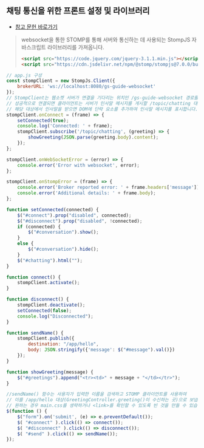 ## 채팅 통신을 위한 프론트 설정 및 라이브러리
* [참고 문헌 바로가기](https://spring.io/guides/gs/messaging-stomp-websocket)
> websocket을 통한 STOMP를 통해 서버와 통신하는 데 사용되는 StompJS 자바스크립트 라이브러리를 가져옵니다.
>```html
><script src="https://code.jquery.com/jquery-3.1.1.min.js"></script>
><script src="https://cdn.jsdelivr.net/npm/@stomp/stompjs@7.0.0/bundles/stomp.umd.min.js"></script>
>```
```javascript
// app.js 구성
const stompClient = new StompJs.Client({
    brokerURL: 'ws://localhost:8080/gs-guide-websocket'
});
// StompClient는 웹소켓 서버가 연결을 기다리는 위치인 /gs-guide-websocket 경로를 참조하는 BrokerURL로 초기화됩니다.
// 성공적으로 연결되면 클라이언트는 서버가 인사말 메시지를 게시할 /topic/chatting 대상을 구독합니다.
// 해당 대상에서 인사말을 받으면 DOM에 단락 요소를 추가하여 인사말 메시지를 표시합니다.
stompClient.onConnect = (frame) => {
    setConnected(true);
    console.log('Connected: ' + frame);
    stompClient.subscribe('/topic/chatting', (greeting) => {
        showGreeting(JSON.parse(greeting.body).content);
    });
};

stompClient.onWebSocketError = (error) => {
    console.error('Error with websocket', error);
};

stompClient.onStompError = (frame) => {
    console.error('Broker reported error: ' + frame.headers['message']);
    console.error('Additional details: ' + frame.body);
};

function setConnected(connected) {
    $("#connect").prop("disabled", connected);
    $("#disconnect").prop("disabled", !connected);
    if (connected) {
        $("#conversation").show();
    }
    else {
        $("#conversation").hide();
    }
    $("#chatting").html("");
}

function connect() {
    stompClient.activate();
}

function disconnect() {
    stompClient.deactivate();
    setConnected(false);
    console.log("Disconnected");
}

function sendName() {
    stompClient.publish({
        destination: "/app/hello",
        body: JSON.stringify({'message': $("#message").val()})
    });
}

function showGreeting(message) {
    $("#greetings").append("<tr><td>" + message + "</td></tr>");
}

//sendName() 함수는 사용자가 입력한 이름을 검색하고 STOMP 클라이언트를 사용하여
// 이를 /app/hello 대상(GreetingController.greeting()이 수신하는 곳)으로 보냅니다.
// 원하는 경우 main.css를 생략하거나 <link>를 확인할 수 있도록 빈 것을 만들 수 있습니다.
$(function () {
    $("form").on('submit', (e) => e.preventDefault());
    $( "#connect" ).click(() => connect());
    $( "#disconnect" ).click(() => disconnect());
    $( "#send" ).click(() => sendName());
});
```